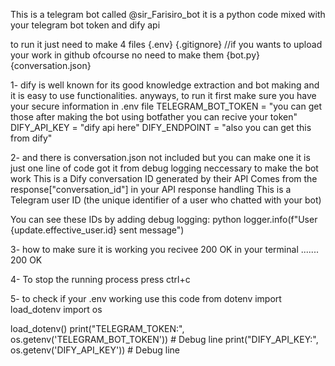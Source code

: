 This is a telegram bot called @sir_Farisiro_bot
it is a python code mixed with your telegram bot token and dify api

to run it just need to make 4 files
 {.env} {.gitignore}  //if you wants to upload your work in github ofcourse no need to make them
 {bot.py} {conversation.json}

1-
dify is well known for its good knowledge extraction and bot making and it is easy to use functionalities.
anyways, to run it first make sure you have your secure information in .env file 
TELEGRAM_BOT_TOKEN = "you can get those after making the bot using botfather you can recive your token"
DIFY_API_KEY = "dify api here"
DIFY_ENDPOINT = "also you can get this from dify"

2-
and there is conversation.json not included but you can make one it is just one line of code got it from debug logging neccessary to make the bot work
This is a Dify conversation ID generated by their API
Comes from the response["conversation_id"] in your API response handling
This is a Telegram user ID (the unique identifier of a user who chatted with your bot)

You can see these IDs by adding debug logging:
python
logger.info(f"User {update.effective_user.id} sent message")

3-
how to make sure it is working you recivee 200 OK in your terminal
 ....... 200 OK 

4-
To stop the running process press ctrl+c


5-
to check if your .env working use this code
from dotenv import load_dotenv
import os

load_dotenv()
print("TELEGRAM_TOKEN:", os.getenv('TELEGRAM_BOT_TOKEN'))  # Debug line
print("DIFY_API_KEY:", os.getenv('DIFY_API_KEY'))          # Debug line